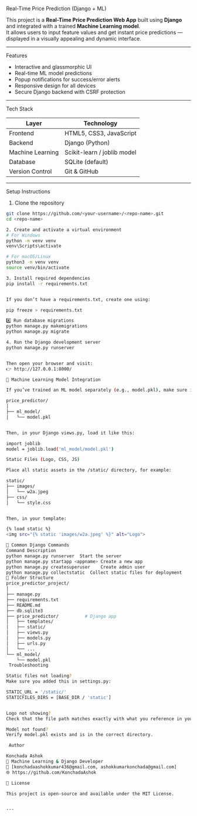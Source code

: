 Real-Time Price Prediction (Django + ML)

This project is a **Real-Time Price Prediction Web App** built using **Django** and integrated with a trained **Machine Learning model**.  
It allows users to input feature values and get instant price predictions — displayed in a visually appealing and dynamic interface.

---

Features

- Interactive and glassmorphic UI 
- Real-time ML model predictions 
- Popup notifications for success/error alerts  
- Responsive design for all devices  
- Secure Django backend with CSRF protection  

---
Tech Stack

| Layer | Technology |
|-------|-------------|
| Frontend | HTML5, CSS3, JavaScript |
| Backend | Django (Python) |
| Machine Learning | Scikit-learn / joblib model |
| Database | SQLite (default) |
| Version Control | Git & GitHub |

---

 Setup Instructions

1. Clone the repository

```bash
git clone https://github.com/<your-username>/<repo-name>.git
cd <repo-name>

2. Create and activate a virtual environment
# For Windows
python -m venv venv
venv\Scripts\activate

# For macOS/Linux
python3 -m venv venv
source venv/bin/activate

3. Install required dependencies
pip install -r requirements.txt


If you don’t have a requirements.txt, create one using:

pip freeze > requirements.txt

4️⃣ Run database migrations
python manage.py makemigrations
python manage.py migrate

4. Run the Django development server
python manage.py runserver


Then open your browser and visit:
👉 http://127.0.0.1:8000/

🧠 Machine Learning Model Integration

If you’ve trained an ML model separately (e.g., model.pkl), make sure it’s located in your Django app directory, for example:

price_predictor/
│
├── ml_model/
│   └── model.pkl


Then, in your Django views.py, load it like this:

import joblib
model = joblib.load('ml_model/model.pkl')

Static Files (Logo, CSS, JS)

Place all static assets in the /static/ directory, for example:

static/
├── images/
│   └── w2a.jpeg
├── css/
│   └── style.css


Then, in your template:

{% load static %}
<img src="{% static 'images/w2a.jpeg' %}" alt="Logo">

🧾 Common Django Commands
Command	Description
python manage.py runserver	Start the server
python manage.py startapp <appname>	Create a new app
python manage.py createsuperuser	Create admin user
python manage.py collectstatic	Collect static files for deployment
🧩 Folder Structure
price_predictor_project/
│
├── manage.py
├── requirements.txt
├── README.md
├── db.sqlite3
├── price_predictor/          # Django app
│   ├── templates/
│   ├── static/
│   ├── views.py
│   ├── models.py
│   ├── urls.py
│   └── ...
└── ml_model/
    └── model.pkl
 Troubleshooting

Static files not loading?
Make sure you added this in settings.py:

STATIC_URL = '/static/'
STATICFILES_DIRS = [BASE_DIR / 'static']


Logo not showing?
Check that the file path matches exactly with what you reference in your template.

Model not found?
Verify model.pkl exists and is in the correct directory.

 Author

Konchada Ashok
💼 Machine Learning & Django Developer
📧 [konchadaashokkumar436@gmail.com, ashokkumarkonchada@gmail.com]
🌐 https://github.com/KonchadaAshok

📜 License

This project is open-source and available under the MIT License.


---
